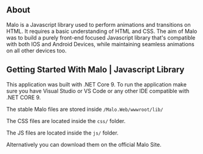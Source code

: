## About

Malo is a Javascript library used to perform animations and transitions on HTML. It requires a basic understanding of HTML and CSS. 
The aim of Malo was to build a purely front-end focused Javascript library that's compatible with both IOS and Android Devices, 
while maintaining seamless animations on all other devices too.

## Getting Started With Malo | Javascript Library

This application was built with .NET Core 9. To run the application make sure you have Visual Studio or VS Code or any other IDE compatible with .NET CORE 9.

The stable Malo files are stored inside `/Malo.Web/wwwroot/lib/`

The CSS files are located inside the `css/` folder.

The JS files are located inside the `js/` folder.

Alternatively you can download them on the official Malo Site.
